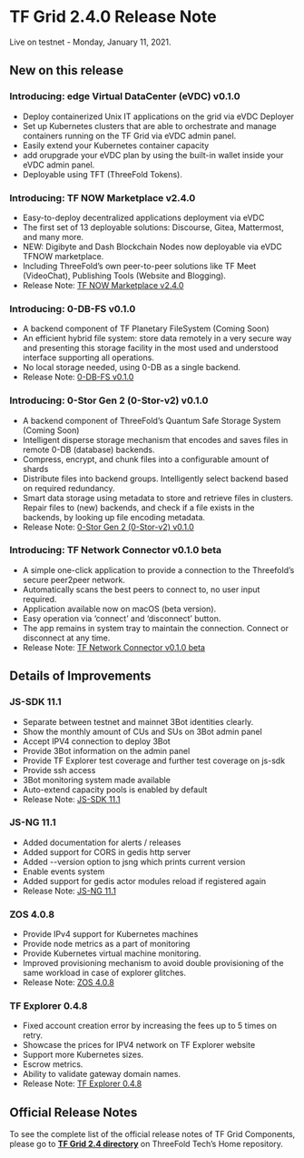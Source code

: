 # TF Grid 2.4.0 Release Note

Live on testnet - Monday, January 11, 2021.

## New on this release

### Introducing: edge Virtual DataCenter (eVDC) v0.1.0
  - Deploy containerized Unix IT applications on the grid via eVDC Deployer
  - Set up Kubernetes clusters that are able to orchestrate and manage containers running on the TF Grid via eVDC admin panel.
  - Easily extend your Kubernetes container capacity
  - add orupgrade your eVDC plan by using the built-in wallet inside your eVDC admin panel.
  - Deployable using TFT (ThreeFold Tokens).


### Introducing: TF NOW Marketplace v2.4.0
- Easy-to-deploy decentralized applications deployment via eVDC
- The first set of 13 deployable solutions: Discourse, Gitea, Mattermost, and many more.
- NEW: Digibyte and Dash Blockchain Nodes now deployable via eVDC TFNOW marketplace.
- Including ThreeFold’s own peer-to-peer solutions like TF Meet (VideoChat), Publishing Tools (Website and Blogging).
- Release Note: [TF NOW Marketplace v2.4.0](https://github.com/threefoldtech/vdc-solutions-charts/releases)


### Introducing: 0-DB-FS v0.1.0
- A backend component of TF Planetary FileSystem (Coming Soon)
- An efficient hybrid file system: store data remotely in a very secure way and presenting this storage facility in the most used and understood interface supporting all operations.
- No local storage needed, using 0-DB as a single backend.
- Release Note: [0-DB-FS v0.1.0](https://github.com/threefoldtech/0-db-fs/releases/tag/v0.1.0)


### Introducing: 0-Stor Gen 2 (0-Stor-v2) v0.1.0
- A backend component of ThreeFold’s Quantum Safe Storage System (Coming Soon)
- Intelligent disperse storage mechanism that encodes and saves files in remote 0-DB (database) backends.
- Compress, encrypt, and chunk files into a configurable amount of shards 
- Distribute files into backend groups. Intelligently select backend based on required redundancy.
- Smart data storage using metadata to store and retrieve files in clusters. Repair files to (new) backends, and check if a file exists in the backends, by looking up file encoding metadata.
- Release Note: [0-Stor Gen 2 (0-Stor-v2) v0.1.0](https://github.com/threefoldtech/0-stor_v2/releases/tag/v0.1.0)


### Introducing: TF Network Connector v0.1.0 beta
- A simple one-click application to provide a connection to the Threefold’s secure peer2peer network.
- Automatically scans the best peers to connect to, no user input required.
- Application available now on macOS (beta version).
- Easy operation via ‘connect’ and ‘disconnect’ button.
- The app remains in system tray to maintain the connection. Connect or disconnect at any time.
- Release Note: [TF Network Connector v0.1.0 beta](https://github.com/threefoldtech/yggdrasil-desktop-client)

## Details of Improvements

### JS-SDK 11.1
- Separate between testnet and mainnet 3Bot identities clearly.
- Show the monthly amount of CUs and SUs on 3Bot admin panel
- Accept IPV4 connection to deploy 3Bot
- Provide 3Bot information on the admin panel
- Provide TF Explorer test coverage and further test coverage on js-sdk
- Provide ssh access
- 3Bot monitoring system made available
- Auto-extend capacity pools is enabled by default
- Release Note: [JS-SDK 11.1](https://github.com/threefoldtech/js-sdk/releases)

### JS-NG 11.1
- Added documentation for alerts / releases
- Added support for CORS in gedis http server 
- Added --version option to jsng which prints current version
- Enable events system
- Added support for gedis actor modules reload if registered again
- Release Note: [JS-NG 11.1](https://github.com/threefoldtech/js-ng/releases)

### ZOS 4.0.8
- Provide IPv4 support for Kubernetes machines
- Provide node metrics as a part of monitoring
- Provide Kubernetes virtual machine monitoring.
- Improved provisioning mechanism to avoid double provisioning of the same workload in case of explorer glitches.
- Release Note: [ZOS 4.0.8](https://github.com/threefoldtech/zos/releases/tag/v0.4.8)

### TF Explorer 0.4.8
- Fixed account creation error by increasing the fees up to 5 times on retry.
- Showcase the prices for IPV4 network on TF Explorer website
- Support more Kubernetes sizes.
- Escrow metrics.
- Ability to validate gateway domain names.
- Release Note: [TF Explorer 0.4.8](https://github.com/threefoldtech/tfexplorer/releases/tag/v0.4.8)


## Official Release Notes

To see the complete list of the official release notes of TF Grid Components, please go to [__TF Grid 2.4 directory__](https://github.com/threefoldtech/home/blob/master/products/tfgrid2.4.md) on ThreeFold Tech’s Home repository. 

